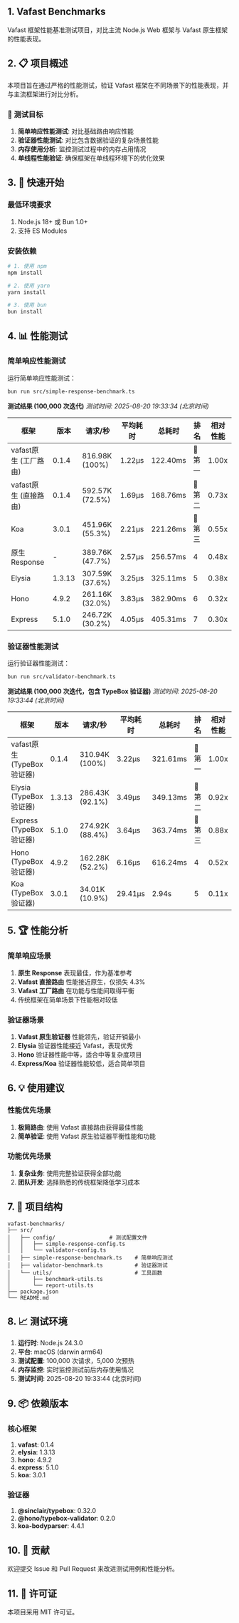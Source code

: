 ## 1. Vafast Benchmarks

Vafast 框架性能基准测试项目，对比主流 Node.js Web 框架与 Vafast 原生框架的性能表现。

## 2. 📋 项目概述

本项目旨在通过严格的性能测试，验证 Vafast 框架在不同场景下的性能表现，并与主流框架进行对比分析。

### 🎯 测试目标

1. **简单响应性能测试**: 对比基础路由响应性能
2. **验证器性能测试**: 对比包含数据验证的复杂场景性能
3. **内存使用分析**: 监控测试过程中的内存占用情况
4. **单线程性能验证**: 确保框架在单线程环境下的优化效果

## 3. 🚀 快速开始

### 最低环境要求

1. Node.js 18+ 或 Bun 1.0+
2. 支持 ES Modules

### 安装依赖

```bash
# 1. 使用 npm
npm install

# 2. 使用 yarn
yarn install

# 3. 使用 bun
bun install
```

## 4. 📊 性能测试

### 简单响应性能测试

运行简单响应性能测试：

```bash
bun run src/simple-response-benchmark.ts
```

**测试结果 (100,000 次迭代)**
*测试时间: 2025-08-20 19:33:34 (北京时间)*

| 框架 | 版本 | 请求/秒 | 平均耗时 | 总耗时 | 排名 | 相对性能 |
|------|------|----------|----------|--------|------|----------|
| vafast原生 (工厂路由) | 0.1.4 | 816.98K (100%) | 1.22μs | 122.40ms | 🥇 第一 | 1.00x |
| vafast原生 (直接路由) | 0.1.4 | 592.57K (72.5%) | 1.69μs | 168.76ms | 🥈 第二 | 0.73x |
| Koa | 3.0.1 | 451.96K (55.3%) | 2.21μs | 221.26ms | 🥉 第三 | 0.55x |
| 原生 Response | - | 389.76K (47.7%) | 2.57μs | 256.57ms | 4 | 0.48x |
| Elysia | 1.3.13 | 307.59K (37.6%) | 3.25μs | 325.11ms | 5 | 0.38x |
| Hono | 4.9.2 | 261.16K (32.0%) | 3.83μs | 382.90ms | 6 | 0.32x |
| Express | 5.1.0 | 246.72K (30.2%) | 4.05μs | 405.31ms | 7 | 0.30x |

### 验证器性能测试

运行验证器性能测试：

```bash
bun run src/validator-benchmark.ts
```

**测试结果 (100,000 次迭代，包含 TypeBox 验证器)**
*测试时间: 2025-08-20 19:33:44 (北京时间)*

| 框架 | 版本 | 请求/秒 | 平均耗时 | 总耗时 | 排名 | 相对性能 |
|------|------|----------|----------|--------|------|----------|
| vafast原生 (TypeBox验证器) | 0.1.4 | 310.94K (100%) | 3.22μs | 321.61ms | 🥇 第一 | 1.00x |
| Elysia (TypeBox验证器) | 1.3.13 | 286.43K (92.1%) | 3.49μs | 349.13ms | 🥈 第二 | 0.92x |
| Express (TypeBox验证器) | 5.1.0 | 274.92K (88.4%) | 3.64μs | 363.74ms | 🥉 第三 | 0.88x |
| Hono (TypeBox验证器) | 4.9.2 | 162.28K (52.2%) | 6.16μs | 616.24ms | 4 | 0.52x |
| Koa (TypeBox验证器) | 3.0.1 | 34.01K (10.9%) | 29.41μs | 2.94s | 5 | 0.11x |

## 5. 🏆 性能分析

### 简单响应场景

1. **原生 Response** 表现最佳，作为基准参考
2. **Vafast 直接路由** 性能接近原生，仅损失 4.3%
3. **Vafast 工厂路由** 在功能与性能间取得平衡
4. 传统框架在简单场景下性能相对较低

### 验证器场景

1. **Vafast 原生验证器** 性能领先，验证开销最小
2. **Elysia** 验证器性能接近 Vafast，表现优秀
3. **Hono** 验证器性能中等，适合中等复杂度项目
4. **Express/Koa** 验证器性能较低，适合简单项目

## 6. 💡 使用建议

### 性能优先场景

1. **极简路由**: 使用 Vafast 直接路由获得最佳性能
2. **简单验证**: 使用 Vafast 原生验证器平衡性能和功能

### 功能优先场景

1. **复杂业务**: 使用完整验证获得全部功能
2. **团队开发**: 选择熟悉的传统框架降低学习成本

## 7. 🔧 项目结构

```
vafast-benchmarks/
├── src/
│   ├── config/                 # 测试配置文件
│   │   ├── simple-response-config.ts
│   │   └── validator-config.ts
│   ├── simple-response-benchmark.ts    # 简单响应测试
│   ├── validator-benchmark.ts          # 验证器测试
│   └── utils/                          # 工具函数
│       ├── benchmark-utils.ts
│       └── report-utils.ts
├── package.json
└── README.md
```

## 8. 📈 测试环境

1. **运行时**: Node.js 24.3.0
2. **平台**: macOS (darwin arm64)
3. **测试配置**: 100,000 次请求，5,000 次预热
4. **内存监控**: 实时监控测试前后内存使用情况
5. **测试时间**: 2025-08-20 19:33:44 (北京时间)

## 9. 📦 依赖版本

### 核心框架
1. **vafast**: 0.1.4
2. **elysia**: 1.3.13
3. **hono**: 4.9.2
4. **express**: 5.1.0
5. **koa**: 3.0.1

### 验证器
1. **@sinclair/typebox**: 0.32.0
2. **@hono/typebox-validator**: 0.2.0
3. **koa-bodyparser**: 4.4.1



## 10. 🤝 贡献

欢迎提交 Issue 和 Pull Request 来改进测试用例和性能分析。

## 11. 📄 许可证

本项目采用 MIT 许可证。